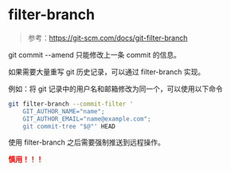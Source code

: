 # filter-branch

> 参考：https://git-scm.com/docs/git-filter-branch

git commit --amend 只能修改上一条 commit 的信息。

如果需要大量重写 git 历史记录，可以通过 filter-branch 实现。

例如：将 git 记录中的用户名和邮箱修改为同一个，可以使用以下命令

```sh
git filter-branch --commit-filter '
    GIT_AUTHOR_NAME="name";
    GIT_AUTHOR_EMAIL="name@example.com";
    git commit-tree "$@"' HEAD
```

使用 filter-branch 之后需要强制推送到远程操作。

<font color=red>**慎用！！！**</font>